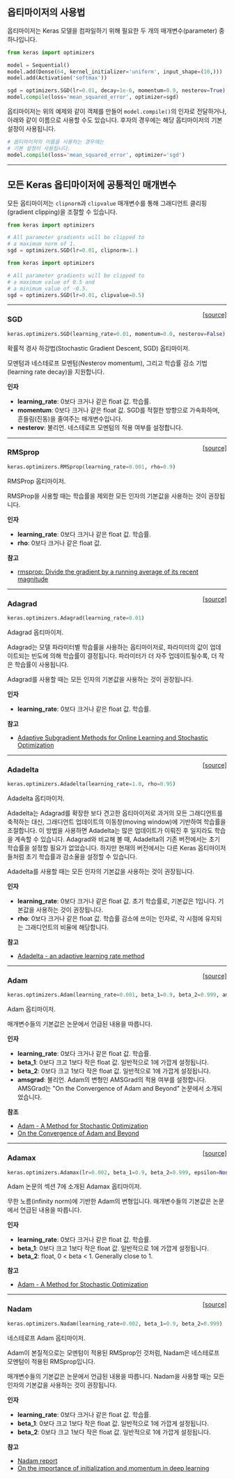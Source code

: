 ## 옵티마이저의 사용법

옵티마이저는 Keras 모델을 컴파일하기 위해 필요한 두 개의 매개변수(parameter) 중 하나입니다.

```python
from keras import optimizers

model = Sequential()
model.add(Dense(64, kernel_initializer='uniform', input_shape=(10,)))
model.add(Activation('softmax'))

sgd = optimizers.SGD(lr=0.01, decay=1e-6, momentum=0.9, nesterov=True)
model.compile(loss='mean_squared_error', optimizer=sgd)
```

옵티마이저는 위의 예제와 같이 객체를 만들어 `model.compile()`의 인자로 전달하거나, 아래와 같이 이름으로 사용할 수도 있습니다. 후자의 경우에는 해당 옵티마이저의 기본 설정이 사용됩니다.

```python
# 옵티마이저의 이름을 사용하는 경우에는
# 기본 설정이 사용됩니다. 
model.compile(loss='mean_squared_error', optimizer='sgd')
```

---

## 모든 Keras 옵티마이저에 공통적인 매개변수

모든 옵티마이저는 `clipnorm`과 `clipvalue` 매개변수를 통해 그래디언트 클리핑(gradient clipping)을 조절할 수 있습니다.

```python
from keras import optimizers

# All parameter gradients will be clipped to
# a maximum norm of 1.
sgd = optimizers.SGD(lr=0.01, clipnorm=1.)
```

```python
from keras import optimizers

# All parameter gradients will be clipped to
# a maximum value of 0.5 and
# a minimum value of -0.5.
sgd = optimizers.SGD(lr=0.01, clipvalue=0.5)
```

---

<span style="float:right;">[[source]](https://github.com/keras-team/keras/blob/master/keras/optimizers.py#L164)</span>
### SGD

```python
keras.optimizers.SGD(learning_rate=0.01, momentum=0.0, nesterov=False)
```

확률적 경사 하강법(Stochastic Gradient Descent, SGD) 옵티마이저.

모멘텀과 네스테로프 모멘텀(Nesterov momentum), 그리고 학습률 감소 기법(learning rate decay)을 지원합니다.

__인자__

- __learning_rate__: 0보다 크거나 같은 float 값. 학습률.
- __momentum__: 0보다 크거나 같은 float 값. 
    SGD를 적절한 방향으로 가속화하며, 흔들림(진동)을 줄여주는 매개변수입니다.
- __nesterov__: 불리언. 네스테로프 모멘텀의 적용 여부를 설정합니다.
    
----

<span style="float:right;">[[source]](https://github.com/keras-team/keras/blob/master/keras/optimizers.py#L229)</span>
### RMSprop

```python
keras.optimizers.RMSprop(learning_rate=0.001, rho=0.9)
```

RMSProp 옵티마이저.

RMSProp을 사용할 때는 학습률을 제외한 모든 인자의 기본값을 사용하는 것이 권장됩니다. 

__인자__

- __learning_rate__: 0보다 크거나 같은 float 값. 학습률.
- __rho__: 0보다 크거나 같은 float 값.

__참고__

- [rmsprop: Divide the gradient by a running average of its recent magnitude](http://www.cs.toronto.edu/~tijmen/csc321/slides/lecture_slides_lec6.pdf)
    
----

<span style="float:right;">[[source]](https://github.com/keras-team/keras/blob/master/keras/optimizers.py#L303)</span>
### Adagrad

```python
keras.optimizers.Adagrad(learning_rate=0.01)
```

Adagrad 옵티마이저.

Adagrad는 모델 파라미터별 학습률을 사용하는 옵티마이저로,
파라미터의 값이 업데이트되는 빈도에 의해 학습률이 결정됩니다.
파라미터가 더 자주 업데이트될수록, 더 작은 학습률이 사용됩니다.

Adagrad를 사용할 때는 모든 인자의 기본값을 사용하는 것이 권장됩니다.

__인자__

- __learning_rate__: 0보다 크거나 같은 float 값. 학습률.

__참고__

- [Adaptive Subgradient Methods for Online Learning and Stochastic
   Optimization](http://www.jmlr.org/papers/volume12/duchi11a/duchi11a.pdf)
    
----

<span style="float:right;">[[source]](https://github.com/keras-team/keras/blob/master/keras/optimizers.py#L376)</span>
### Adadelta

```python
keras.optimizers.Adadelta(learning_rate=1.0, rho=0.95)
```

Adadelta 옵티마이저.

Adadelta는 Adagrad를 확장한 보다 견고한 옵티마이저로
과거의 모든 그래디언트를 축적하는 대신, 그래디언트 업데이트의 이동창(moving window)에 기반하여 학습률을 조절합니다.
이 방법을 사용하면 Adadelta는 많은 업데이트가 이뤄진 후 일지라도 학습을 계속할 수 있습니다.
Adagrad와 비교해 볼 때, Adadelta의 기존 버전에서는 초기 학습률을 설정할 필요가 없었습니다.
하지만 현재의 버전에서는 다른 Keras 옵티마이저들처럼 초기 학습률과 감소율을 설정할 수 있습니다.

Adadelta를 사용할 때는 모든 인자의 기본값을 사용하는 것이 권장됩니다.

__인자__

- __learning_rate__: 0보다 크거나 같은 float 값. 초기 학습률로, 기본값은 1입니다.
    기본값을 사용하는 것이 권장됩니다.
- __rho__: 0보다 크거나 같은 float 값.
    학습률 감소에 쓰이는 인자로, 각 시점에 유지되는 그래디언트의 비율에 해당합니다.

__참고__

- [Adadelta - an adaptive learning rate method](
   https://arxiv.org/abs/1212.5701)
    
----

<span style="float:right;">[[source]](https://github.com/keras-team/keras/blob/master/keras/optimizers.py#L467)</span>
### Adam

```python
keras.optimizers.Adam(learning_rate=0.001, beta_1=0.9, beta_2=0.999, amsgrad=False)
```

Adam 옵티마이저.

매개변수들의 기본값은 논문에서 언급된 내용을 따릅니다.

__인자__

- __learning_rate__: 0보다 크거나 같은 float 값. 학습률.
- __beta_1__: 0보다 크고 1보다 작은 float 값. 일반적으로 1에 가깝게 설정됩니다.
- __beta_2__: 0보다 크고 1보다 작은 float 값. 일반적으로 1에 가깝게 설정됩니다.
- __amsgrad__: 불리언. Adam의 변형인 AMSGrad의 적용 여부를 설정합니다.
    AMSGrad는 "On the Convergence of Adam and Beyond" 논문에서 소개되었습니다.

__참조__

- [Adam - A Method for Stochastic Optimization](
   https://arxiv.org/abs/1412.6980v8)
- [On the Convergence of Adam and Beyond](
   https://openreview.net/forum?id=ryQu7f-RZ)
    
----

<span style="float:right;">[[source]](https://github.com/keras-team/keras/blob/master/keras/optimizers.py#L567)</span>
### Adamax

```python
keras.optimizers.Adamax(lr=0.002, beta_1=0.9, beta_2=0.999, epsilon=None, decay=0.0)
```

Adam 논문의 섹션 7에 소개된 Adamax 옵티마이저.

무한 노름(infinity norm)에 기반한 Adam의 변형입니다.
매개변수들의 기본값은 논문에서 언급된 내용을 따릅니다.

__인자__

- __learning_rate__: 0보다 크거나 같은 float 값. 학습률.
- __beta_1__: 0보다 크고 1보다 작은 float 값. 일반적으로 1에 가깝게 설정됩니다.
- __beta_2__: float, 0 < beta < 1. Generally close to 1.


__참고__

- [Adam - A Method for Stochastic Optimization](
   https://arxiv.org/abs/1412.6980v8)
    
----

<span style="float:right;">[[source]](https://github.com/keras-team/keras/blob/master/keras/optimizers.py#L645)</span>
### Nadam

```python
keras.optimizers.Nadam(learning_rate=0.002, beta_1=0.9, beta_2=0.999)
```

네스테로프 Adam 옵티마이저.

Adam이 본질적으로는 모멘텀이 적용된 RMSprop인 것처럼,
Nadam은 네스테로프 모멘텀이 적용된 RMSprop입니다.

매개변수들의 기본값은 논문에서 언급된 내용을 따릅니다.
Nadam을 사용할 때는 모든 인자의 기본값을 사용하는 것이 권장됩니다.

__인자__

- __learning_rate__: 0보다 크거나 같은 float 값. 학습률.
- __beta_1__: 0보다 크고 1보다 작은 float 값. 일반적으로 1에 가깝게 설정됩니다.
- __beta_2__: 0보다 크고 1보다 작은 float 값. 일반적으로 1에 가깝게 설정됩니다.

__참고__

- [Nadam report](http://cs229.stanford.edu/proj2015/054_report.pdf)
- [On the importance of initialization and momentum in deep learning](
   http://www.cs.toronto.edu/~fritz/absps/momentum.pdf)
    
